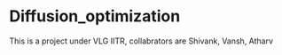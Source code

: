 ﻿# Diffusion_optimization

This is a project under VLG IITR, collabrators are Shivank, Vansh, Atharv
